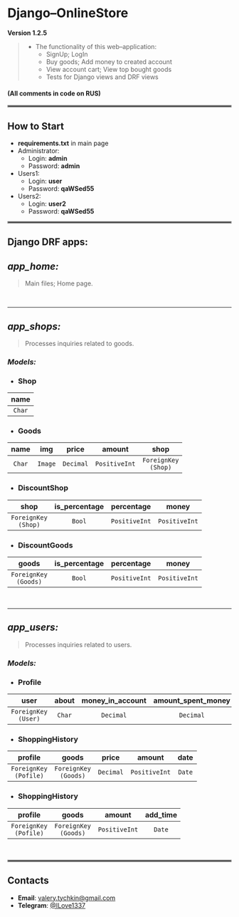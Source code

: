 # Django–OnlineStore
  
**Version 1.2.5**

> * The functionality of this web–application:
>     *  SignUp; LogIn
>     *  Buy goods; Add money to created account
>     *  View account cart; View top bought goods
>     *  Tests for Django views and DRF views

#### (All comments in code on RUS)

<hr style="border:2px solid gray">

## How to Start

*  __requirements.txt__ in main page
*  Administrator:  
   * Login: __admin__  
   * Password: __admin__
*  Users1:
   * Login: __user__
   * Password: __qaWSed55__
*  Users2:
   * Login: __user2__
   * Password: __qaWSed55__

<hr style="border:2px solid gray">

## Django DRF apps:
## *app_home:*

>Main files; Home page.

<br>

---
## *app_shops:*

>Processes inquiries related to goods.

### *Models:*
*  ### Shop

name |
:---: |
`Char` |

*  ### Goods

name | img | price | amount | shop
:---: | :---: | :---: | :---: | :---:
`Char` | `Image` | `Decimal` | `PositiveInt` | `ForeignKey`<br>`(Shop)`  

*  ### DiscountShop

shop | is_percentage | percentage | money
:---: | :---: | :---: | :---: 
`ForeignKey`<br>`(Shop)` | `Bool` | `PositiveInt` | `PositiveInt`

*  ### DiscountGoods

goods | is_percentage | percentage | money
:---: | :---: | :---: | :---: 
`ForeignKey`<br>`(Goods)` | `Bool` | `PositiveInt` | `PositiveInt`

<br>

---
## *app_users:*

>Processes inquiries related to users.

### *Models:*
*  ### Profile

user | about | money_in_account | amount_spent_money
:---: | :---: | :---: | :---: 
`ForeignKey`<br>`(User)`  | `Char` | `Decimal` | `Decimal`

*  ### ShoppingHistory

profile | goods | price | amount | date
:---: | :---: | :---: | :---: | :---: 
`ForeignKey`<br>`(Pofile)` | `ForeignKey`<br>`(Goods)` | `Decimal` | `PositiveInt` | `Date` 

*  ### ShoppingHistory

profile | goods | amount | add_time
:---: | :---: | :---: | :---: 
`ForeignKey`<br>`(Pofile)` | `ForeignKey`<br>`(Goods)` | `PositiveInt` | `Date` 

<br>
<hr style="border:2px solid gray">

## Contacts
- __Email__: [valery.tychkin@gmail.com](valery.tychkin@gmail.com)  
- __Telegram__: [@ILove1337](https://t.me/ILove1337)
